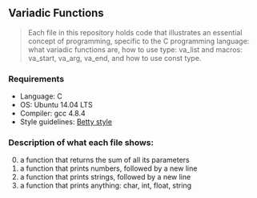 ## Variadic Functions
> Each file in this repository holds code that illustrates an essential concept of programming,
> specific to the C programming language:
> what variadic functions are, how to use type: va_list and macros: va_start, va_arg, va_end, and how to use const type.

### Requirements
* Language: C
* OS: Ubuntu 14.04 LTS
* Compiler: gcc 4.8.4
* Style guidelines: [Betty style](https://github.com/holbertonschool/Betty/wiki)

### Description of what each file shows:
0. a function that returns the sum of all its parameters
1. a function that prints numbers, followed by a new line
2. a function that prints strings, followed by a new line
3. a function that prints anything: char, int, float, string
